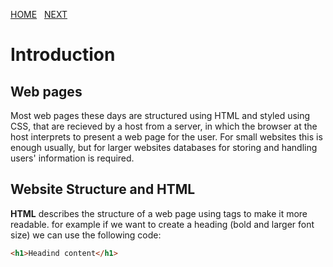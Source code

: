 [HOME](https://dinaalsaid.github.io/reading-notes/)  &nbsp; [NEXT](https://dinaalsaid.github.io/reading-notes/) 


# Introduction 
## Web pages

Most web pages these days are structured using HTML and styled using CSS, that are recieved by a host from a server, in which the browser at the host interprets to present a web page for the user.
For small websites this is enough usually, but for larger websites databases for storing and handling users' information is required.

## Website Structure and HTML

**HTML** describes the structure of a web page using tags to make it more readable.
for example if we want to create a heading (bold and larger font size) we can use the following code:

````HTML
<h1>Headind content</h1>
````
